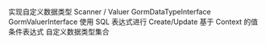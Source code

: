 实现自定义数据类型
 Scanner / Valuer
 GormDataTypeInterface
 GormValuerInterface
  使用 SQL 表达式进行 Create/Update
  基于 Context 的值
 条件表达式
自定义数据类型集合